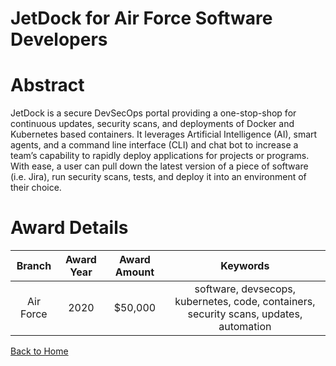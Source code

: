 
JetDock for Air Force Software Developers
=========================================

# Abstract


JetDock is a secure DevSecOps portal providing a one-stop-shop for continuous updates, security scans, and deployments of Docker and Kubernetes based containers. It leverages Artificial Intelligence (AI), smart agents, and a command line interface (CLI) and chat bot to increase a team’s capability to rapidly deploy applications for projects or programs. With ease, a user can pull down the latest version of a piece of software (i.e. Jira), run security scans, tests, and deploy it into an environment of their choice.   

# Award Details

|Branch|Award Year|Award Amount|Keywords|
| :---: | :---: | :---: | :---: |
|Air Force|2020|$50,000|software, devsecops, kubernetes, code, containers, security scans, updates, automation|
  
  


[Back to Home](https://github.com/chrischow/dod_sbir_awards#1754)